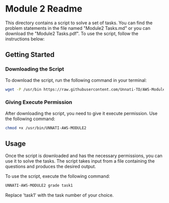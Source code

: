 # Module 2 Readme

This directory contains a script to solve a set of tasks. You can find the problem statements in the file named "Module2 Tasks.md" or you can download the "Module2 Tasks.pdf". To use the script, follow the instructions below:

## Getting Started

### Downloading the Script

To download the script, run the following command in your terminal:

```bash
wget -P /usr/bin https://raw.githubusercontent.com/Unnati-TD/AWS-Modules/main/Module2/UNNATI-AWS-MODULE2
```

### Giving Execute Permission

After downloading the script, you need to give it execute permission. Use the following command:

```bash
chmod +x /usr/bin/UNNATI-AWS-MODULE2
```

## Usage

Once the script is downloaded and has the necessary permissions, you can use it to solve the tasks. The script takes input from a file containing the questions and produces the desired output.

To use the script, execute the following command:

```bash
UNNATI-AWS-MODULE2 grade task1
```

Replace 'task1' with the task number of your choice.
